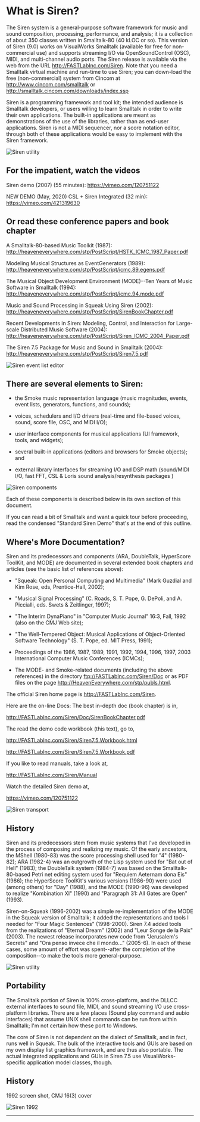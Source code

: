 # What is Siren?

The Siren system is a general-purpose software framework for music and sound composition, processing, performance, and analysis; it is a collection of about 350 classes written in Smalltalk-80 (40 kLOC or so). This version of Siren (9.0) works on VisualWorks Smalltalk (available for free for non-commercial use) and supports streaming I/O via OpenSoundControl (OSC), MIDI, and multi-channel audio ports. The Siren release is available via the web from the URL http://FASTLabInc.com/Siren. Note that you need a Smalltalk virtual machine and run-time to use Siren; you can down-load the free (non-commercial) system from Cincom at http://www.cincom.com/smalltalk or http://smalltalk.cincom.com/downloads/index.ssp

Siren is a programming framework and tool kit; the intended audience is Smalltalk developers, or users willing to learn Smalltalk in order to write their own applications. The built-in applications are meant as demonstrations of the use of the libraries, rather than as end-user applications. Siren is not a MIDI sequencer, nor a score notation editor, through both of these applications would be easy to implement with the Siren framework.

![Siren utility](https://github.com/stpope/Siren9/blob/master/gifs-new/SirenUtility.gif)

## For the impatient, watch the videos

Siren demo (2007) (55 minutes): https://vimeo.com/120751122

NEW DEMO (May, 2020) CSL + Siren Integrated (32 min): https://vimeo.com/421319630

## Or read these conference papers and book chapter

A Smalltalk-80-based Music Toolkit (1987): http://heaveneverywhere.com/stp/PostScript/HSTK_ICMC_1987_Paper.pdf

Modeling Musical Structures as EventGenerators (1989): http://heaveneverywhere.com/stp/PostScript/icmc.89.egens.pdf

The Musical Object Development Environment (MODE)--Ten Years of Music Software in Smalltalk (1994): http://heaveneverywhere.com/stp/PostScript/icmc.94.mode.pdf

Music and Sound Processing in Squeak Using Siren (2002): http://heaveneverywhere.com/stp/PostScript/SirenBookChapter.pdf

Recent Developments in Siren: Modeling, Control, and Interaction for Large-scale Distributed Music Software (2004): http://heaveneverywhere.com/stp/PostScript/Siren_ICMC_2004_Paper.pdf

The Siren 7.5 Package for Music and Sound in Smalltalk (2004): http://heaveneverywhere.com/stp/PostScript/Siren7.5.pdf

![Siren event list editor](https://github.com/stpope/Siren9/blob/master/gifs-new/hsview.gif)

## There are several elements to Siren:

* the Smoke music representation language
(music magnitudes, events, event lists, generators, functions, and sounds);
    
* voices, schedulers and I/O drivers
(real-time and file-based voices, sound, score file, OSC, and MIDI I/O);
    
* user interface components for musical applications
(UI framework, tools, and widgets);
    
* several built-in applications 
(editors and browsers for Smoke objects); and
    
* external library interfaces for streaming I/O and DSP math
(sound/MIDI I/O, fast FFT, CSL & Loris sound analysis/resynthesis packages )
    
![Siren components](https://github.com/stpope/Siren9/blob/master/gifs-new/SirenOverview1Page-small.gif)

Each of these components is described below in its own section of this document.

If you can read a bit of Smalltalk and want a quick tour before proceeding, read the condensed "Standard Siren Demo" that's at the end of this outline.

## Where's More Documentation?

Siren and its predecessors and components (ARA, DoubleTalk, HyperScore ToolKit, and MODE) are documented in several extended book chapters and articles 
(see the basic list of references above):

* "Squeak: Open Personal Computing and Multimedia" (Mark Guzdial and Kim Rose, eds, Prentice-Hall, 2002);
    
* "Musical Signal Processing" (C. Roads, S. T. Pope, G. DePoli, and A. Piccialli, eds. Swets & Zeitlinger, 1997);
    
* "The Interim DynaPiano" in "Computer Music Journal" 16:3, Fall, 1992 (also on the CMJ Web site);
    
* "The Well-Tempered Object: Musical Applications of Object-Oriented Software Technology" (S. T. Pope, ed. MIT Press, 1991);
    
* Proceedings of the 1986, 1987, 1989, 1991, 1992, 1994, 1996, 1997, 2003 International Computer Music Conferences (ICMCs); 

* The MODE- and Smoke-related documents (including the above references) in the directory ftp://FASTLabInc.com/Siren/Doc or as PDF files on the page http://HeavenEverywhere.com/stp/publs.html.

The official Siren home page is http://FASTLabInc.com/Siren.

Here are the on-line Docs: The best in-depth doc (book chapter) is in,

http://FASTLabInc.com/Siren/Doc/SirenBookChapter.pdf

The read the demo code workbook (this text), go to,

http://FASTLabInc.com/Siren/Siren7.5.Workbook.html
  
http://FASTLabInc.com/Siren/Siren7.5.Workbook.pdf

If you like to read manuals, take a look at,

http://FASTLabInc.com/Siren/Manual

Watch the detailed Siren demo at,

https://vimeo.com/120751122

![Siren transport](https://github.com/stpope/Siren9/blob/master/gifs-new/SirenTransportMenus.jpg)

## History

Siren and its predecessors stem from music systems that I've developed in the process of composing and realizing my music. Of the early ancestors, the MShell (1980-83) was the score processing shell used for "4" (1980-82); ARA (1982-4) was an outgrowth of the Lisp system used for "Bat out of Hell" (1983); the DoubleTalk system (1984-7) was based on the Smalltalk-80-based Petri net editing system used for "Requiem Aeternam dona Eis" (1986); the HyperScore ToolKit's various versions (1986-90) were used (among others) for "Day" (1988), and the MODE (1990-96) was developed to realize "Kombination XI" (1990) and "Paragraph 31: All Gates are Open" (1993).

Siren-on-Squeak (1996-2002) was a simple re-implementation of the MODE in the Squeak version of Smalltalk; it added the representations and tools I needed for "Four Magic Sentences" (1998-2000). Siren 7.4 added tools from the realizations of "Eternal Dream" (2002) and "Leur Songe de la Paix" (2003). The newest release incorporates new code from "Jerusalem's Secrets" and "Ora penso invece che il mondo..." (2005-6). In each of these cases, some amount of effort was spent--after the completion of the composition--to make the tools more general-purpose. 

![Siren utility](https://github.com/stpope/Siren9/blob/master/gifs-new/spectrum2.gif)

## Portability

The Smalltalk portion of Siren is 100% cross-platform, and the DLLCC external interfaces to sound file, MIDI, and sound streaming I/O use cross-platform libraries. There are a few places (Sound play command and aubio interfaces) that assume UNIX shell commands can be run from within Smalltalk; I'm not certain how these port to Windows.

The core of Siren is not dependent on the dialect of Smalltalk, and in fact, runs well in Squeak. The bulk of the interactive tools and GUIs are based on my own display list graphics framework, and are thus also portable. The actual integrated applications and GUIs in Siren 7.5 use VisualWorks-specific application model classes, though.

## History

1992 screen shot, CMJ 16(3) cover

![Siren 1992](https://github.com/stpope/Siren9/blob/master/CMJ_16.3_cover-MODE.gif)

----
